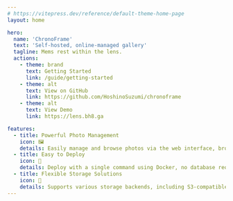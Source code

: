 ```yaml
---
# https://vitepress.dev/reference/default-theme-home-page
layout: home

hero:
  name: 'ChronoFrame'
  text: 'Self-hosted, online-managed gallery'
  tagline: Mems rest within the lens.
  actions:
    - theme: brand
      text: Getting Started
      link: /guide/getting-started
    - theme: alt
      text: View on GitHub
      link: https://github.com/HoshinoSuzumi/chronoframe
    - theme: alt
      text: View Demo
      link: https://lens.bh8.ga

features:
  - title: Powerful Photo Management
    icon: 🖼️
    details: Easily manage and browse photos via the web interface, browse photo locations on a map.
  - title: Easy to Deploy
    icon: 🚀
    details: Deploy with a single command using Docker, no database required(based on SQLite3).
  - title: Flexible Storage Solutions
    icon: 💾
    details: Supports various storage backends, including S3-compatible storage, GitHub (WIP), and local filesystem (WIP).
---
```

